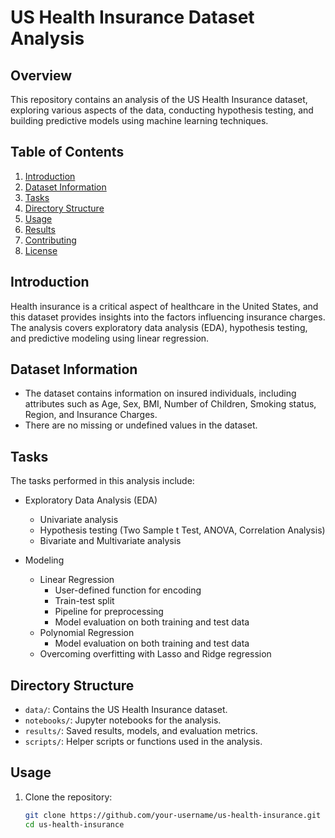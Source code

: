 # US Health Insurance Dataset Analysis

## Overview

This repository contains an analysis of the US Health Insurance dataset, exploring various aspects of the data, conducting hypothesis testing, and building predictive models using machine learning techniques.

## Table of Contents

1. [Introduction](#introduction)
2. [Dataset Information](#dataset-information)
3. [Tasks](#tasks)
4. [Directory Structure](#directory-structure)
5. [Usage](#usage)
6. [Results](#results)
7. [Contributing](#contributing)
8. [License](#license)

## Introduction

Health insurance is a critical aspect of healthcare in the United States, and this dataset provides insights into the factors influencing insurance charges. The analysis covers exploratory data analysis (EDA), hypothesis testing, and predictive modeling using linear regression.

## Dataset Information

- The dataset contains information on insured individuals, including attributes such as Age, Sex, BMI, Number of Children, Smoking status, Region, and Insurance Charges.
- There are no missing or undefined values in the dataset.

## Tasks

The tasks performed in this analysis include:

- Exploratory Data Analysis (EDA)
  - Univariate analysis
  - Hypothesis testing (Two Sample t Test, ANOVA, Correlation Analysis)
  - Bivariate and Multivariate analysis

- Modeling
  - Linear Regression
    - User-defined function for encoding
    - Train-test split
    - Pipeline for preprocessing
    - Model evaluation on both training and test data
  - Polynomial Regression
    - Model evaluation on both training and test data
  - Overcoming overfitting with Lasso and Ridge regression

## Directory Structure

- `data/`: Contains the US Health Insurance dataset.
- `notebooks/`: Jupyter notebooks for the analysis.
- `results/`: Saved results, models, and evaluation metrics.
- `scripts/`: Helper scripts or functions used in the analysis.

## Usage

1. Clone the repository:

   ```bash
   git clone https://github.com/your-username/us-health-insurance.git
   cd us-health-insurance
